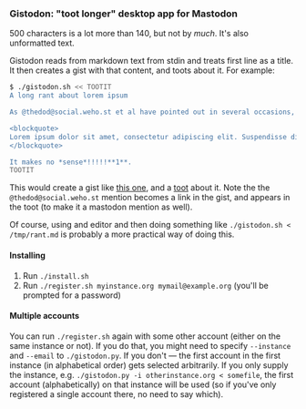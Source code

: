 ### Gistodon: "toot longer" desktop app for Mastodon

500 characters is a lot more than 140, but not by *much*.
It's also unformatted text.

Gistodon reads from markdown text from stdin and treats
first line as a title. It then creates a gist with that
content, and toots about it. For example:

```sh
$ ./gistodon.sh << TOOTIT
A long rant about lorem ipsum

As @thedod@social.weho.st et al have pointed out in several occasions, [Lorem Ipsum](http://lipsum.com/) be like:

<blockquote>
Lorem ipsum dolor sit amet, consectetur adipiscing elit. Suspendisse dignissim et nisl id tristique. Lorem ipsum dolor sit amet, consectetur adipiscing elit. Pellentesque at nisi egestas, interdum nunc a, rutrum urna. Phasellus ultrices ligula sed pellentesque consectetur. Sed quis ligula tristique, laoreet lectus a, efficitur sem. Vivamus non leo vel eros vestibulum pellentesque. Donec sit amet sagittis purus. Pellentesque habitant morbi tristique senectus et netus et malesuada fames ac turpis egestas.
</blockquote>

It makes no *sense*!!!!!**1**.
TOOTIT
```

This would create a gist like
[this one](https://gist.github.com/anonymous/bd80d04c43923fbeb9f4119f2b4bba69#file-toot-md),
and a [toot](https://social.weho.st/@thedod/913373) about it.
Note the the `@thedod@social.weho.st` mention becomes a link in the gist,
and appears in the toot (to make it a mastodon mention as well).

Of course, using and editor and then doing something like
`./gistodon.sh < /tmp/rant.md` is probably a more practical way of doing this.

#### Installing

1. Run `./install.sh`
2. Run `./register.sh myinstance.org mymail@example.org` (you'll be prompted for a password)

#### Multiple accounts

You can run `./register.sh` again with some other account
(either on the same instance or not).
If you do that, you might need to specify `--instance` and `--email` to
`./gistodon.py`. If you don't &mdash; the first account in the first instance
(in alphabetical order) gets selected arbitrarily. If you only supply the instance,
e.g. `./gistodon.py -i otherinstance.org < somefile`, the first account (alphabetically)
on that instance will be used (so if you've only registered a single account there,
no need to say which).

